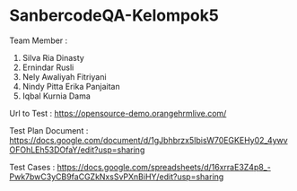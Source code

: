 # SanbercodeQA-Kelompok5
Team Member :

1. Silva Ria Dinasty
2. Ernindar Rusli
3. Nely Awaliyah Fitriyani
4. Nindy Pitta Erika Panjaitan
5. Iqbal Kurnia Dama

Url to Test : https://opensource-demo.orangehrmlive.com/

Test Plan Document :
https://docs.google.com/document/d/1gJbhbrzx5IbisW70EGKEHy02_4ywvOFOhLEh53DOfaY/edit?usp=sharing

Test Cases :
https://docs.google.com/spreadsheets/d/16xrraE3Z4p8_-Pwk7bwC3yCB9faCGZkNxsSvPXnBiHY/edit?usp=sharing
